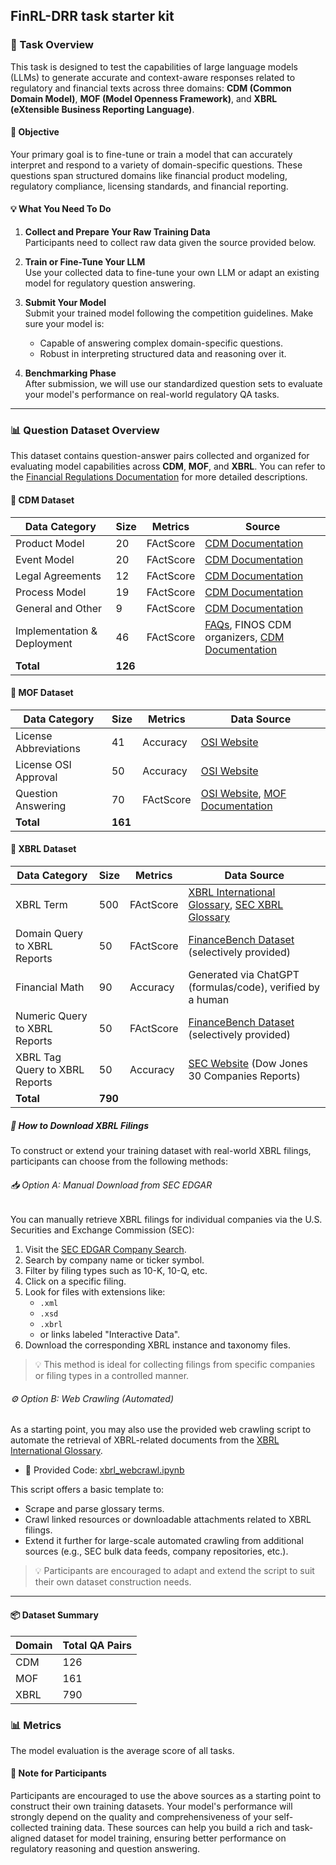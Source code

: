 ## FinRL-DRR task starter kit

### 🧠 Task Overview

This task is designed to test the capabilities of large language models (LLMs) to generate accurate and context-aware responses related to regulatory and financial texts across three domains: **CDM (Common Domain Model)**, **MOF (Model Openness Framework)**, and **XBRL (eXtensible Business Reporting Language)**.

#### 🎯 Objective
Your primary goal is to fine-tune or train a model that can accurately interpret and respond to a variety of domain-specific questions. These questions span structured domains like financial product modeling, regulatory compliance, licensing standards, and financial reporting.

#### 💡 What You Need To Do

1. **Collect and Prepare Your Raw Training Data**  
   Participants need to collect raw data given the source provided below. 

2. **Train or Fine-Tune Your LLM**  
   Use your collected data to fine-tune your own LLM or adapt an existing model for regulatory question answering.

3. **Submit Your Model**  
   Submit your trained model following the competition guidelines. Make sure your model is:
   - Capable of answering complex domain-specific questions.
   - Robust in interpreting structured data and reasoning over it.

4. **Benchmarking Phase**  
   After submission, we will use our standardized question sets to evaluate your model's performance on real-world regulatory QA tasks.

---

### 📊 Question Dataset Overview

This dataset contains question-answer pairs collected and organized for evaluating model capabilities across **CDM**, **MOF**, and **XBRL**. You can refer to the [Financial Regulations Documentation](https://financial-regulations.readthedocs.io/en/latest/) for more detailed descriptions.

#### 📁 CDM Dataset

| **Data Category**               | **Size** | **Metrics**     | **Source**                                                                 |
|-------------------------------|----------|----------------|--------------------------------------------------------------------------|
| Product Model                 | 20       | FActScore    | [CDM Documentation](https://cdm.finos.org/)                              |
| Event Model                   | 20       | FActScore   | [CDM Documentation](https://cdm.finos.org/)                              |
| Legal Agreements              | 12       | FActScore      | [CDM Documentation](https://cdm.finos.org/)                              |
| Process Model                 | 19       | FActScore    | [CDM Documentation](https://cdm.finos.org/)                              |
| General and Other             | 9        | FActScore   | [CDM Documentation](https://cdm.finos.org/)                              |
| Implementation & Deployment  | 46       | FActScore    | [FAQs](https://www.finos.org/faq), FINOS CDM organizers, [CDM Documentation](https://cdm.finos.org/) |
| **Total**                     | **126**  |                |                                                                          |

#### 📁 MOF Dataset

| **Data Category**            | **Size** | **Metrics**     | **Data Source**                                                                 |
|-----------------------------|----------|----------------|---------------------------------------------------------------------------------|
| License Abbreviations       | 41       | Accuracy   | [OSI Website](https://opensource.org/licenses)                                 |
| License OSI Approval        | 50       | Accuracy       | [OSI Website](https://opensource.org/licenses)                                 |
| Question Answering          | 70       | FActScore      | [OSI Website](https://opensource.org/licenses), [MOF Documentation](https://arxiv.org/abs/2403.13784) |
| **Total**                   | **161**  |                |                                                                                 |

#### 📁 XBRL Dataset

| **Data Category**                         | **Size** | **Metrics**     | **Data Source**                                                                 |
|------------------------------------------|----------|----------------|---------------------------------------------------------------------------------|
| XBRL Term                                | 500      | FActScore      | [XBRL International Glossary](https://www.xbrl.org/guidance/xbrl-glossary/), [SEC XBRL Glossary](https://www.sec.gov/data-research/osd_xbrlglossary) |
| Domain Query to XBRL Reports             | 50       | FActScore      | [FinanceBench Dataset](https://arxiv.org/abs/2311.11944) (selectively provided)|
| Financial Math                           | 90       | Accuracy       | Generated via ChatGPT (formulas/code), verified by a human                     |
| Numeric Query to XBRL Reports            | 50       | FActScore      | [FinanceBench Dataset](https://arxiv.org/abs/2311.11944) (selectively provided)|
| XBRL Tag Query to XBRL Reports           | 50       | Accuracy       | [SEC Website](https://www.sec.gov/) (Dow Jones 30 Companies Reports)           |
| **Total**                                | **790** |                |                                                                                 |

##### 📂 How to Download XBRL Filings

To construct or extend your training dataset with real-world XBRL filings, participants can choose from the following methods:

###### 📥 Option A: Manual Download from SEC EDGAR

You can manually retrieve XBRL filings for individual companies via the U.S. Securities and Exchange Commission (SEC):

1. Visit the [SEC EDGAR Company Search](https://www.sec.gov/edgar/searchedgar/companysearch).
2. Search by company name or ticker symbol.
3. Filter by filing types such as 10-K, 10-Q, etc.
4. Click on a specific filing.
5. Look for files with extensions like:
   - `.xml`
   - `.xsd`
   - `.xbrl`
   - or links labeled "Interactive Data".
6. Download the corresponding XBRL instance and taxonomy files.

> 💡 This method is ideal for collecting filings from specific companies or filing types in a controlled manner.

###### ⚙️ Option B: Web Crawling (Automated)

As a starting point, you may also use the provided web crawling script to automate the retrieval of XBRL-related documents from the [XBRL International Glossary](https://www.xbrl.org/guidance/xbrl-glossary/).

- 📎 Provided Code: [xbrl_webcrawl.ipynb](./xbrl_webcrawl.ipynb)

This script offers a basic template to:
- Scrape and parse glossary terms.
- Crawl linked resources or downloadable attachments related to XBRL filings.
- Extend it further for large-scale automated crawling from additional sources (e.g., SEC bulk data feeds, company repositories, etc.).

> 💡 Participants are encouraged to adapt and extend the script to suit their own dataset construction needs.

---

#### 📦 Dataset Summary

| **Domain** | **Total QA Pairs** |
|------------|--------------------|
| CDM        | 126                |
| MOF        | 161                |
| XBRL       | 790               |

### 📊 Metrics
The model evaluation is the average score of all tasks. 

#### 📘 Note for Participants

Participants are encouraged to use the above sources as a starting point to construct their own training datasets. Your model's performance will strongly depend on the quality and comprehensiveness of your self-collected training data. These sources can help you build a rich and task-aligned dataset for model training, ensuring better performance on regulatory reasoning and question answering.

